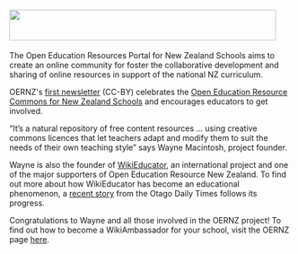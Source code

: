 <html><body><h4><a href="http://creativecommons.org.nz/wp-content/uploads/2009/12/oernz.png"><img class="aligncenter size-full wp-image-890" title="oernz" src="http://creativecommons.org.nz/wp-content/uploads/2009/12/oernz.png" alt="" width="475" height="55"></a></h4>

The Open Education Resources Portal for New Zealand Schools aims to create an online community for foster the collaborative development and sharing of online resources in support of the national NZ curriculum.



OERNZ's <a href="http://wikieducator.org/New_Zealand_Schools_OER_Portal/Resources/OERNZ_News/Issue_1_%28December_2009%29" target="_self">first newsletter</a> (CC-BY) celebrates the <a href="http://wikieducator.org/New_Zealand_Schools_OER_Portal%20" target="_self">Open Education Resource Commons for New Zealand Schools</a> and encourages educators to get involved.



“It’s a natural repository of free content resources … using creative commons licences that let teachers adapt and modify them to suit the needs of their own teaching style” says Wayne Macintosh, project founder.



Wayne is also the founder of <a href="http://wikieducator.org/Main_Page" target="_self">WikiEducator</a>, an international project and one of the major supporters of Open Education Resource New Zealand. To find out more about how WikiEducator has become an educational phenomenon, a <a href="http://www.odt.co.nz/lifestyle/magazine/84632/making-connections" target="_self">recent story</a> from the Otago Daily Times follows its progress.



Congratulations to Wayne and all those involved in the OERNZ project! To find out how to become a WikiAmbassador for your school, visit the OERNZ page <a href="http://wikieducator.org/New_Zealand_Schools_OER_Portal" target="_self">here</a>.</body></html>